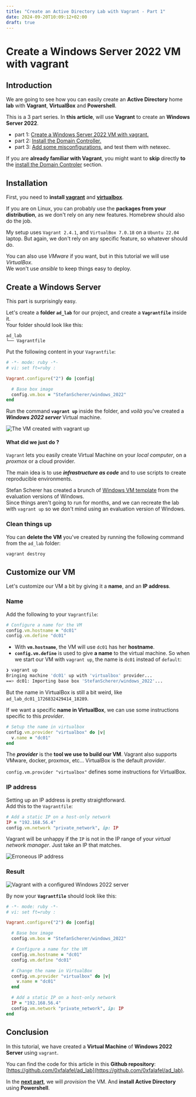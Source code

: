 ```yaml
---
title: "Create an Active Directory Lab with Vagrant - Part 1"
date: 2024-09-20T10:09:12+02:00
draft: true
---
```


# Create a Windows Server 2022 VM with vagrant

## Introduction

We are going to see how you can easily create an __Active Directory__ home __lab__ with __Vagrant__, __VirtualBox__ and __Powershell__.  


This is a 3 part series. In __this article__, will use __Vagrant__ to create an __Windows Server 2022__.

* part 1: [Create a Windows Server 2022 VM with vagrant.]()
* part 2: [Install the Domain Controller.]()
* part 3: [Add some misconfigurations](), and test them with netexec.


If you are __already familiar with Vagrant__, you might want to __skip__ directly __to__ the [install the Domain Controler]() section.

## Installation

First, you need to __install [vagrant](https://developer.hashicorp.com/vagrant/install)__ and __[virtualbox](https://www.virtualbox.org/wiki/Downloads)__.


If you are on Linux, you can probably use the __packages from your distribution__, as we don't rely on any new features. Homebrew should also do the job.

My setup uses `Vagrant 2.4.1`, and `VirtualBox 7.0.18` on a `Ubuntu 22.04` laptop. But again, we don't rely on any specific feature, so whatever should do.

You can also use _VMware_ if you want, but in this tutorial we will use _VirtualBox_.  
We won't use _ansible_ to keep things easy to deploy.  

## Create a Windows Server

This part is surprisingly easy.

Let's create a __folder `ad_lab`__ for our project, and create a __`Vagrantfile`__ inside it.  
Your folder should look like this:

```
ad_lab
└── Vagrantfile
```

Put the following content in your `Vagrantfile`:

```ruby
# -*- mode: ruby -*-
# vi: set ft=ruby :

Vagrant.configure("2") do |config|

  # Base box image
  config.vm.box = "StefanScherer/windows_2022"
end
```

Run the command __`vagrant up`__ inside the folder, and _voilà_ you've created a ___Windows 2022 server___ Virtual machine.

![The VM created with `vagrant up`](/ad_lab/vagrant_up_firstrun.png)

#### What did we just do ?

`Vagrant` lets you easily create Virtual Machine on your _local computer_, on a _proxmox_ or a cloud provider.

The main idea is to use ___infrastructure as code___ and to use scripts to create reproducible environments.

Stefan Scherer has created a brunch of [Windows VM template](https://app.vagrantup.com/StefanScherer) from the evaluation versions of Windows.  
Since things aren't going to run for months, and we can recreate the lab with `vagrant up` so we don't mind using an evaluation version of Windows.

### Clean things up

You can __delete the VM__ you've created by running the following command from the `ad_lab` folder:

```bash
vagrant destroy
```


## Customize our VM

Let's customize our VM a bit by giving it a __name__, and an __IP address__.

### Name

Add the following to your `Vagrantfile`:

```ruby
# Configure a name for the VM
config.vm.hostname = "dc01"
config.vm.define "dc01"
```

* With __`vm.hostname`__, the VM will use `dc01` has her __hostname__.
* __`config.vm.define`__ is used to give __a name__ to the virtual machine. So when we start our VM with `vagrant up`, the name is `dc01` instead of `default`:

```bash
❯ vagrant up
Bringing machine 'dc01' up with 'virtualbox' provider...
==> dc01: Importing base box 'StefanScherer/windows_2022'...
```

But the name in VirtualBox is still a bit weird, like `ad_lab_dc01_1726832429414_18289`.

If we want a specific __name in VirtualBox__, we can use some instructions specific to this _provider_.

```ruby
# Setup the name in virtualbox
config.vm.provider "virtualbox" do |v|
  v.name = "dc01"
end
```

The ___provider___ is the __tool we use to build our VM__. Vagrant also supports VMware, docker, proxmox, etc… VirtualBox is the default _provider_.


`config.vm.provider "virtualbox"` defines some instructions for VirtualBox.


### IP address

Setting up an IP address is pretty straightforward.  
Add this to the `Vagrantfile`:

```ruby
# Add a static IP on a host-only network
IP = "192.168.56.4"
config.vm.network "private_network", ip: IP
```

Vagrant will be unhappy if the `IP` is not in the IP range of your _virtual network manager_. Just take an IP that matches.

![Erroneous IP address](/ad_lab/vagrant_ip_error.png)

### Result

![Vagrant with a configured Windows 2022 server](/ad_lab/vagrant_up_named2.png)

By now your __`Vagrantfile`__ should look like this:

```ruby
# -*- mode: ruby -*-
# vi: set ft=ruby :

Vagrant.configure("2") do |config|

  # Base box image
  config.vm.box = "StefanScherer/windows_2022"

  # Configure a name for the VM
  config.vm.hostname = "dc01"
  config.vm.define "dc01"

  # Change the name in VirtualBox
  config.vm.provider "virtualbox" do |v|
    v.name = "dc01"
  end

  # Add a static IP on a host-only network
  IP = "192.168.56.4"
  config.vm.network "private_network", ip: IP
end
```

## Conclusion

In this tutorial, we have created a __Virtual Machine__ of __Windows 2022 Server__ using `vagrant`.

You can find the code for this article in this __Github repository__: [https://github.com/0xfalafel/ad_lab](https://github.com/0xfalafel/ad_lab).

In the __[next part]()__, we will _provision_ the VM. And __install Active Directory__ using __Powershell__.